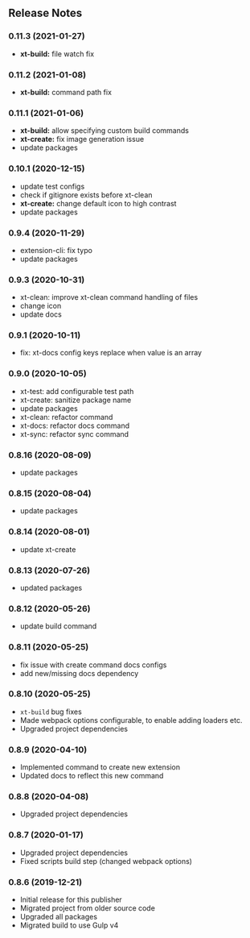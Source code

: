 ## Release Notes

### 0.11.3 (2021-01-27)

* **xt-build:** file watch fix

### 0.11.2 (2021-01-08)

* **xt-build:** command path fix

### 0.11.1 (2021-01-06)

* **xt-build:** allow specifying custom build commands
* **xt-create:** fix image generation issue
* update packages


### 0.10.1 (2020-12-15)

* update test configs 
* check if gitignore exists before xt-clean
* **xt-create:** change default icon to high contrast
* update packages

### 0.9.4 (2020-11-29)

* extension-cli: fix typo
* update packages

### 0.9.3 (2020-10-31)

* xt-clean: improve xt-clean command handling of files
* change icon
* update docs

### 0.9.1 (2020-10-11)

- fix: xt-docs config keys replace when value is an array

### 0.9.0 (2020-10-05)

- xt-test: add configurable test path
- xt-create: sanitize package name
- update packages
- xt-clean: refactor command
- xt-docs: refactor docs command
- xt-sync: refactor sync command

### 0.8.16 (2020-08-09)

- update packages

### 0.8.15  (2020-08-04)

- update packages

### 0.8.14 (2020-08-01)

- update xt-create

### 0.8.13 (2020-07-26)

- updated packages

### 0.8.12 (2020-05-26)

- update build command

### 0.8.11 (2020-05-25)

- fix issue with create command docs configs
- add new/missing docs dependency

### 0.8.10 (2020-05-25)

- `xt-build` bug fixes
- Made webpack options configurable, to enable adding loaders etc.
- Upgraded project dependencies

### 0.8.9 (2020-04-10)

- Implemented command to create new extension
- Updated docs to reflect this new command

### 0.8.8 (2020-04-08)

- Upgraded project dependencies

### 0.8.7 (2020-01-17)

- Upgraded project dependencies
- Fixed scripts build step (changed webpack options)

### 0.8.6 (2019-12-21)

- Initial release for this publisher
- Migrated project from older source code
- Upgraded all packages
- Migrated build to use Gulp v4

